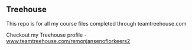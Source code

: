 ## Treehouse
This repo is for all my course files completed through teamtreehouse.com

Checkout my Treehouse profile - www.teamtreehouse.com/remonjansenoflorkeers2